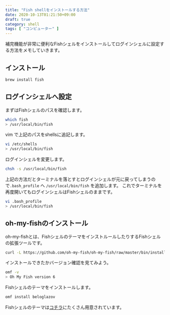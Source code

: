 ```yaml
---
title: "Fish shellをインストールする方法"
date: 2020-10-13T01:21:50+09:00
draft: true
category: shell
tags: [ "コンピューター" ]
---
```

補完機能が非常に便利なFishシェルをインストールしてログインシェルに設定する方法をメモしていきます。  

<!--more-->

## インストール
```sh
brew install fish
```

## ログインシェルへ設定
まずはFishシェルのパスを確認します。  
```sh
which fish
> /usr/local/bin/fish
```

vim で上記のパスをshellsに追記します。  
```sh
vi /etc/shells
> /usr/local/bin/fish
```

ログインシェルを変更します。  
```sh
chsh -s /usr/local/bin/fish
```

上記の方法だとターミナルを落とすとログインシェルが元に戻ってしまうので`.bash_profile` へ `/usr/local/bin/fish` を追加します。
これでターミナルを再度開いてもログインシェルはFishシェルのままです。  
```sh
vi .bash_profile
> /usr/local/bin/fish
```


## oh-my-fishのインストール
oh-my-fishとは、FishシェルのテーマをインストルールしたりするFishシェルの拡張ツールです。  
```sh
curl -L https://github.com/oh-my-fish/oh-my-fish/raw/master/bin/install | fish
```

インストールできたかバージョン確認を見てみよう。  
```sh
omf -v
> Oh My Fish version 6
```

Fishシェルのテーマをインストールします。  
```sh
omf install beloglazov
```

Fishシェルのテーマは[コチラ](https://github.com/oh-my-fish/oh-my-fish/blob/master/docs/Themes.md)にたくさん用意されています。  